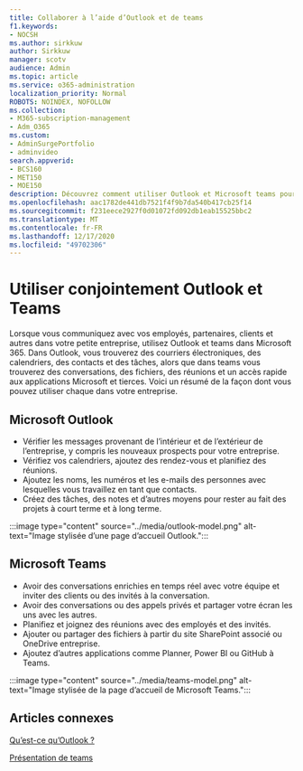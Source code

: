 ```yaml
---
title: Collaborer à l’aide d’Outlook et de teams
f1.keywords:
- NOCSH
ms.author: sirkkuw
author: Sirkkuw
manager: scotv
audience: Admin
ms.topic: article
ms.service: o365-administration
localization_priority: Normal
ROBOTS: NOINDEX, NOFOLLOW
ms.collection:
- M365-subscription-management
- Adm_O365
ms.custom:
- AdminSurgePortfolio
- adminvideo
search.appverid:
- BCS160
- MET150
- MOE150
description: Découvrez comment utiliser Outlook et Microsoft teams pour collaborer.
ms.openlocfilehash: aac1782de441db7521f4f9b7da540b417cb25f14
ms.sourcegitcommit: f231eece2927f0d01072fd092db1eab15525bbc2
ms.translationtype: MT
ms.contentlocale: fr-FR
ms.lasthandoff: 12/17/2020
ms.locfileid: "49702306"
---
```

# <a name="use-outlook-and-teams-together"></a>Utiliser conjointement Outlook et Teams

Lorsque vous communiquez avec vos employés, partenaires, clients et autres dans votre petite entreprise, utilisez Outlook et teams dans Microsoft 365. Dans Outlook, vous trouverez des courriers électroniques, des calendriers, des contacts et des tâches, alors que dans teams vous trouverez des conversations, des fichiers, des réunions et un accès rapide aux applications Microsoft et tierces. Voici un résumé de la façon dont vous pouvez utiliser chaque dans votre entreprise.

## <a name="microsoft-outlook"></a>Microsoft Outlook

- Vérifier les messages provenant de l’intérieur et de l’extérieur de l’entreprise, y compris les nouveaux prospects pour votre entreprise.
- Vérifiez vos calendriers, ajoutez des rendez-vous et planifiez des réunions.
- Ajoutez les noms, les numéros et les e-mails des personnes avec lesquelles vous travaillez en tant que contacts.
- Créez des tâches, des notes et d’autres moyens pour rester au fait des projets à court terme et à long terme.

:::image type="content" source="../media/outlook-model.png" alt-text="Image stylisée d’une page d’accueil Outlook.":::

## <a name="microsoft-teams"></a>Microsoft Teams

- Avoir des conversations enrichies en temps réel avec votre équipe et inviter des clients ou des invités à la conversation.
- Avoir des conversations ou des appels privés et partager votre écran les uns avec les autres.
- Planifiez et joignez des réunions avec des employés et des invités.
- Ajouter ou partager des fichiers à partir du site SharePoint associé ou OneDrive entreprise.
- Ajoutez d’autres applications comme Planner, Power BI ou GitHub à Teams.

:::image type="content" source="../media/teams-model.png" alt-text="Image stylisée de la page d’accueil de Microsoft Teams."::: 

## <a name="related-articles"></a>Articles connexes

[Qu’est-ce qu’Outlook ?](https://support.microsoft.com/office10f1fa35-f33a-4cb7-838c-a7f3e6228b20)

[Présentation de teams](https://docs.microsoft.com/MicrosoftTeams/Teams-overview)
